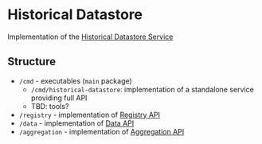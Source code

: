Historical Datastore
===================

Implementation of the [Historical Datastore Service](https://linksmart.eu/redmine/projects/historical-datastore)


## Structure

* `/cmd` - executables (`main` package)
    - `/cmd/historical-datastore`: implementation of a standalone service providing full API
    - TBD: tools?
* `/registry` - implementation of [Registry API](https://linksmart.eu/redmine/projects/historical-datastore/wiki/Historical_Datastore_API#Registry-API)
* `/data` - implementation of [Data API](https://linksmart.eu/redmine/projects/historical-datastore/wiki/Historical_Datastore_API#Data-API)
* `/aggregation` - implementation of [Aggregation API](https://linksmart.eu/redmine/projects/historical-datastore/wiki/Historical_Datastore_API#Aggregation-API)
